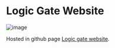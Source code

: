 # Logic Gate Website

![image](https://github.com/sudeepsudhevan/Logic-Gate-Website/assets/31392327/c1592193-c565-4f3a-bfb7-7e1a8dca493b)

Hosted in github page [Logic gate website](https://sudeepsudhevan.github.io/Logic-Gate-Website/).
